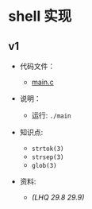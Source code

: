 # shell 实现

## v1

- 代码文件：
  - [main.c](./v1/main.c)

- 说明：
  - 运行: `./main`

- 知识点:
  - `strtok(3)`
  - `strsep(3)`
  - `glob(3)`

- 资料:
  - _(LHQ 29.8 29.9)_
